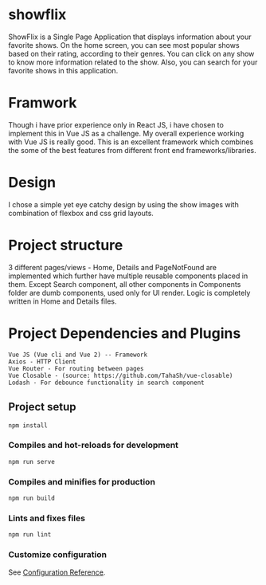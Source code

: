 # showflix

ShowFlix is a Single Page Application that displays information about your favorite shows.
On the home screen, you can see most popular shows based on their rating, according to their genres.
You can click on any show to know more information related to the show. Also, you can search for your favorite shows in this application.

# Framwork

Though i have prior experience only in React JS, i have chosen to implement this in Vue JS as a challenge. My overall experience working with Vue JS is really good. This is an excellent framework which combines the some of the best features from different front end frameworks/libraries.

# Design

I chose a simple yet eye catchy design by using the show images with combination of flexbox and css grid layouts.

# Project structure

3 different pages/views - Home, Details and PageNotFound are implemented which further have multiple reusable components placed in them.
Except Search component, all other components in Components folder are dumb components, used only for UI render. Logic is completely written in Home and Details files.

# Project Dependencies and Plugins

    Vue JS (Vue cli and Vue 2) -- Framework
    Axios - HTTP Client
    Vue Router - For routing between pages
    Vue Closable - (source: https://github.com/TahaSh/vue-closable)
    Lodash - For debounce functionality in search component

## Project setup

```
npm install
```

### Compiles and hot-reloads for development

```
npm run serve
```

### Compiles and minifies for production

```
npm run build
```

### Lints and fixes files

```
npm run lint
```

### Customize configuration

See [Configuration Reference](https://cli.vuejs.org/config/).
